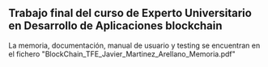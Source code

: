 ## Trabajo final del curso de Experto Universitario en Desarrollo de Aplicaciones blockchain

La memoria, documentación, manual de usuario y testing se encuentran en el fichero "BlockChain_TFE_Javier_Martinez_Arellano_Memoria.pdf"
